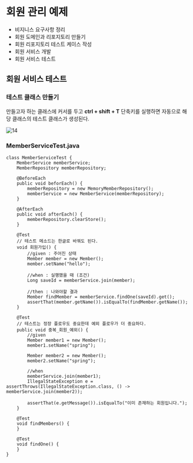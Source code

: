 # 회원 관리 예제

- 비지니스 요구사항 정리
- 회원 도메인과 리포지토리 만들기
- 회원 리포지토리 테스트 케이스 작성
- 회원 서비스 개발
- 회원 서비스 테스트

## 회원 서비스 테스트

### 테스트 클래스 만들기

만들고자 하는 클래스에 커서를 두고 **ctrl + shift + T** 단축키를 실행하면 자동으로 해당 클래스의 테스트 클래스가 생성된다.

![14](https://user-images.githubusercontent.com/66400531/134858500-8c7d37ef-b832-49c9-8ce3-f39960b04d15.jpg)

### MemberServiceTest.java

```
class MemberServiceTest {
    MemberService memberService;
    MemberRepository memberRepository;

    @BeforeEach
    public void beforEach() {
        memberRepository = new MemoryMemberRepository();
        memberService = new MemberService(memberRepository);
    }

    @AfterEach
    public void afterEach() {
        memberRepository.clearStore();
    }

    @Test
    // 테스트 메소드는 한글로 바꿔도 된다.
    void 회원가입() {
        //given : 주어진 상태
        Member member = new Member();
        member.setName("hello");

        //when : 실행했을 때 (조건)
        Long saveId = memberService.join(member);

        //then : 나와야할 결과
        Member findMember = memberService.findOne(saveId).get();
        assertThat(member.getName()).isEqualTo(findMember.getName());
    }

    @Test
    // 테스트는 정장 플로우도 중요한데 예외 플로우가 더 중요하다.
    public void 중복_회원_예외() {
        //given
        Member member1 = new Member();
        member1.setName("spring");

        Member member2 = new Member();
        member2.setName("spring");

        //when
        memberService.join(member1);
        IllegalStateException e = assertThrows(IllegalStateException.class, () -> memberService.join(member2));

        assertThat(e.getMessage()).isEqualTo("이미 존재하는 회원입니다.");
    }

    @Test
    void findMembers() {
    }

    @Test
    void findOne() {
    }
}
```
